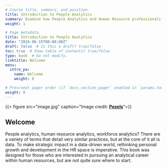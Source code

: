```yaml
---
# Course title, summary, and position.
title: Introduction to People Analytics
summary: Examine how People Analytics and Human Resource professionals can use data analytics to inform critical business decisions. This course covers descriptive, predictive, and prescriptive analytics. Concepts are applied using software tools like Qualtrics, Python, Excel, and Tableau.
weight: 1

# Page metadata.
title: Introduction to People Analytics
date: "2024-06-15T00:00:00Z"
draft: false  # Is this a draft? true/false
toc: true  # Show table of contents? true/false
type: book  # Do not modify.
linktitle: Welcome
menu:
  intro_pa:
    name: Welcome
    weight: 0

# Prev/next pager order (if `docs_section_pager` enabled in `params.toml`)
weight: 0
---
```


{{< figure src="image.jpg" caption="Image credit: [**Pexels**](https://images.pexels.com/)">}}
## Welcome

People analytics, human resource analytics, workforce analytics? There are a variety of terms that detail very similar practices, but at the core of it all is data. To make strategic impact in a data-driven world, rethinking personal growth and development in the HR space is imperative. This book was designed for those who are interested in pursuing an analytical career within human resources, but are not quite sure where to start.


<!-- * **Online courses**
* **Project or software documentation**
* **Tutorials**

The `courses` folder may be renamed. For example, we can rename it to `docs` for software/project documentation or `tutorials` for creating an online course.

## Delete tutorials

**To remove these pages, delete the `courses` folder and see below to delete the associated menu link.**

## Update site menu

After renaming or deleting the `courses` folder, you may wish to update any `[[main]]` menu links to it by editing your menu configuration at `config/_default/menus.toml`.

For example, if you delete this folder, you can remove the following from your menu configuration:

```toml
[[main]]
  name = "Courses"
  url = "courses/"
  weight = 50
```

Or, if you are creating a software documentation site, you can rename the `courses` folder to `docs` and update the associated *Courses* menu configuration to:

```toml
[[main]]
  name = "Docs"
  url = "docs/"
  weight = 50
```

## Update the docs menu

If you use the *docs* layout, note that the name of the menu in the front matter should be in the form `[menu.X]` where `X` is the folder name. Hence, if you rename the `courses/example/` folder, you should also rename the menu definitions in the front matter of files within `courses/example/` from `[menu.example]` to `[menu.<NewFolderName>]`. -->

<!-- Weighting for headers in toc:

Welcome = 0
Overview = 10

Qualtrics (20)
Qualtrics Basics = 20
Getting Started Python = 21


Excel (40)
Excel Basics = 40
Getting Started Excel = 41

Python (60)
Python Basics = 1 -- 60
Getting Started = 2 -- 61
Basic Stats = 50 -- 64
Complex Stats = 52  -- 65
Data Slicing = 40 -- 63
Pandas Basics = 30 -- 62
Visualizations = 60 -- 66


Tableau (80)
Tableau Basics = 80
Getting Started Tableau = 81

 -->


